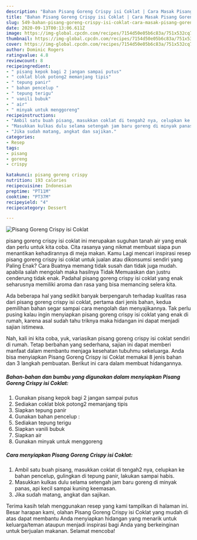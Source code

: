 ```yaml
---
description: "Bahan Pisang Goreng Crispy isi Coklat | Cara Masak Pisang Goreng Crispy isi Coklat Yang Lezat Sekali"
title: "Bahan Pisang Goreng Crispy isi Coklat | Cara Masak Pisang Goreng Crispy isi Coklat Yang Lezat Sekali"
slug: 549-bahan-pisang-goreng-crispy-isi-coklat-cara-masak-pisang-goreng-crispy-isi-coklat-yang-lezat-sekali
date: 2020-09-13T00:13:06.611Z
image: https://img-global.cpcdn.com/recipes/7154d50e05b6c83a/751x532cq70/pisang-goreng-crispy-isi-coklat-foto-resep-utama.jpg
thumbnail: https://img-global.cpcdn.com/recipes/7154d50e05b6c83a/751x532cq70/pisang-goreng-crispy-isi-coklat-foto-resep-utama.jpg
cover: https://img-global.cpcdn.com/recipes/7154d50e05b6c83a/751x532cq70/pisang-goreng-crispy-isi-coklat-foto-resep-utama.jpg
author: Dominic Rogers
ratingvalue: 4.8
reviewcount: 8
recipeingredient:
- " pisang kepok bagi 2 jangan sampai putus"
- " coklat blok potong2 memanjang tipis"
- " tepung panir"
- " bahan pencelup "
- " tepung terigu"
- " vanili bubuk"
- " air"
- " minyak untuk menggoreng"
recipeinstructions:
- "Ambil satu buah pisang, masukkan coklat di tengah2 nya, celupkan ke bahan pencelup, gulingkan di tepung panir, lakukan sampai habis."
- "Masukkan kulkas dulu selama setengah jam baru goreng di minyak panas, api kecil sampai kuning keemasan."
- "Jika sudah matang, angkat dan sajikan."
categories:
- Resep
tags:
- pisang
- goreng
- crispy

katakunci: pisang goreng crispy 
nutrition: 193 calories
recipecuisine: Indonesian
preptime: "PT11M"
cooktime: "PT37M"
recipeyield: "4"
recipecategory: Dessert

---
```



![Pisang Goreng Crispy isi Coklat](https://img-global.cpcdn.com/recipes/7154d50e05b6c83a/751x532cq70/pisang-goreng-crispy-isi-coklat-foto-resep-utama.jpg)


pisang goreng crispy isi coklat ini merupakan suguhan tanah air yang enak dan perlu untuk kita coba. Cita rasanya yang nikmat membuat siapa pun menantikan kehadirannya di meja makan.
Kamu Lagi mencari inspirasi resep pisang goreng crispy isi coklat untuk jualan atau dikonsumsi sendiri yang Paling Enak? Cara Buatnya memang tidak susah dan tidak juga mudah. apabila salah mengolah maka hasilnya Tidak Memuaskan dan justru cenderung tidak enak. Padahal pisang goreng crispy isi coklat yang enak seharusnya memiliki aroma dan rasa yang bisa memancing selera kita.



Ada beberapa hal yang sedikit banyak berpengaruh terhadap kualitas rasa dari pisang goreng crispy isi coklat, pertama dari jenis bahan, kedua pemilihan bahan segar sampai cara mengolah dan menyajikannya. Tak perlu pusing kalau ingin menyiapkan pisang goreng crispy isi coklat yang enak di rumah, karena asal sudah tahu triknya maka hidangan ini dapat menjadi sajian istimewa.


Nah, kali ini kita coba, yuk, variasikan pisang goreng crispy isi coklat sendiri di rumah. Tetap berbahan yang sederhana, sajian ini dapat memberi manfaat dalam membantu menjaga kesehatan tubuhmu sekeluarga. Anda bisa menyiapkan Pisang Goreng Crispy isi Coklat memakai 8 jenis bahan dan 3 langkah pembuatan. Berikut ini cara dalam membuat hidangannya.

<!--inarticleads1-->

##### Bahan-bahan dan bumbu yang digunakan dalam menyiapkan Pisang Goreng Crispy isi Coklat:

1. Gunakan  pisang kepok bagi 2 jangan sampai putus
1. Sediakan  coklat blok potong2 memanjang tipis
1. Siapkan  tepung panir
1. Gunakan  bahan pencelup :
1. Sediakan  tepung terigu
1. Siapkan  vanili bubuk
1. Siapkan  air
1. Gunakan  minyak untuk menggoreng




<!--inarticleads2-->

##### Cara menyiapkan Pisang Goreng Crispy isi Coklat:

1. Ambil satu buah pisang, masukkan coklat di tengah2 nya, celupkan ke bahan pencelup, gulingkan di tepung panir, lakukan sampai habis.
1. Masukkan kulkas dulu selama setengah jam baru goreng di minyak panas, api kecil sampai kuning keemasan.
1. Jika sudah matang, angkat dan sajikan.




Terima kasih telah menggunakan resep yang kami tampilkan di halaman ini. Besar harapan kami, olahan Pisang Goreng Crispy isi Coklat yang mudah di atas dapat membantu Anda menyiapkan hidangan yang menarik untuk keluarga/teman ataupun menjadi inspirasi bagi Anda yang berkeinginan untuk berjualan makanan. Selamat mencoba!
